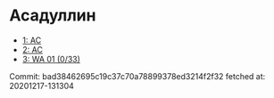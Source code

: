 # Асадуллин
- [1: AC](1.md)
- [2: AC](2.md)
- [3: WA 01 (0/33)](3.md)

Commit: bad38462695c19c37c70a78899378ed3214f2f32
 fetched at: 20201217-131304
